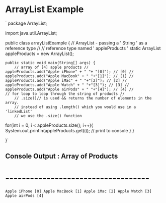 # ArrayList Example
` package ArrayList;

import java.util.ArrayList;

public class arrayListExample {
// ArrayList - passing a ' String ' as a reference type //
// reference type named ' appleProducts '
static ArrayList<String> appleProducts = new ArrayList<String>();

    public static void main(String[] args) {
        // array of [4] apple products //
    appleProducts.add("Apple iPhone" + " "+ "[0]"); // [0] //
    appleProducts.add("Apple MacBook" + " "+"[1]"); // [1] //
    appleProducts.add("Apple iMac" + " "+"[2]"); // [2] //
    appleProducts.add("Apple Watch" + " "+"[3]"); // [3] //
    appleProducts.add("Apple airPods" + " "+"[4]"); // [4] //
    // for loop to loop through the string of products //
        // .size()// is used && returns the number of elements in the array.
        // instead of using .length() which you would use in a 'linkedList'
        // we use the .size() function
for(int i = 0; i < appleProducts.size(); i++){
System.out.println(appleProducts.get(i)); // print to console
}
}

}`
## Console Output : Array of Products
# -----------------------------------
`Apple iPhone [0]
Apple MacBook [1]
Apple iMac [2]
Apple Watch [3]
Apple airPods [4]`
